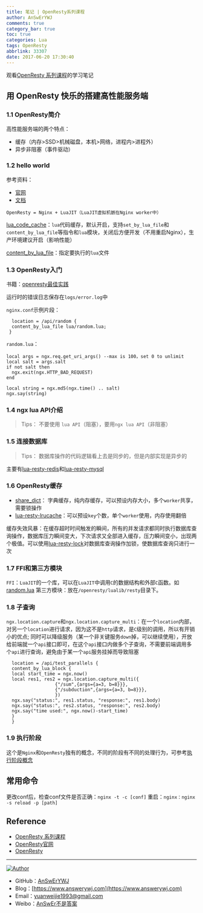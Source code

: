 ```yaml
---
title: 笔记 | OpenResty系列课程
author: AnSwErYWJ
comments: true
category_bar: true
toc: true
categories: Lua
tags: OpenResty
abbrlink: 33307
date: 2017-06-20 17:30:40
---
```


观看[OpenResty 系列课程](http://www.stuq.org/course/1015/study)的学习笔记
<!--more-->

## 用 OpenResty 快乐的搭建高性能服务端

### 1.1 OpenResty简介
高性能服务端的两个特点：
- 缓存（内存>SSD>机械磁盘，本机>网络，进程内>进程外）
- 异步非阻塞（事件驱动）

### 1.2 hello world
参考资料：
- [官网](http://openresty.org/en/)
- [文档](https://github.com/openresty/lua-nginx-module/blob/master/README.markdown)

`OpenResty = Nginx + LuaJIT（LuaJIT虚拟机嵌在Nginx worker中）`


[lua_code_cache](https://github.com/openresty/lua-nginx-module#lua_code_cache)：`lua`代码缓存，默认开启，支持`set_by_lua_file`和`content_by_lua_file`等指令和`lua`模块，关闭后方便开发（不用重启Nginx），生产环境建议开启（影响性能）

[content_by_lua_file](https://github.com/openresty/lua-nginx-module#content_by_lua_file)：指定要执行的`lua`文件

### 1.3 OpenResty入门
书籍：[openresty最佳实践](https://moonbingbing.gitbooks.io/openresty-best-practices/content/index.html)

运行时的错误日志保存在`logs/error.log`中

`nginx.conf`示例片段：
```
  location = /api/random {
  content_by_lua_file lua/random.lua;
 }
```
`random.lua`：
```
local args = ngx.req.get_uri_args() --max is 100，set 0 to unlimit
local salt = args.salt
if not salt then
  ngx.exit(ngx.HTTP_BAD_REQUEST)
end

local string = ngx.md5(ngx.time() .. salt)
ngx.say(string)
```

### 1.4 ngx lua API介绍
> Tips： 不要使用 `lua API`（阻塞），要用`ngx lua API`（非阻塞）


### 1.5 连接数据库
> Tips： 数据库操作的代码逻辑看上去是同步的，但是内部实现是异步的

主要有[lua-resty-redis](https://github.com/openresty/lua-resty-redis)和[lua-resty-mysql](https://github.com/openresty/lua-resty-mysql)

### 1.6 OpenResty缓存
- [share_dict](https://github.com/openresty/lua-nginx-module#ngxshareddict)： 字典缓存，纯内存缓存，可以预设内存大小，多个`worker`共享，需要锁操作
- [lua-resty-lrucache](https://github.com/openresty/lua-resty-lrucache)：可以预设`key`个数，单个`worker`使用，内存使用翻倍  

缓存失效风暴：在缓存超时时间触发的瞬间，所有的并发请求都同时执行数据库查询操作，数据库压力瞬间变大，下次请求又全部进入缓存，压力瞬间变小，出现两个极值。可以使用[lua-resty-lock](https://github.com/openresty/lua-resty-lock)对数据库查询操作加锁，使数据库查询只进行一次

### 1.7 FFI和第三方模块
`FFI`：`LuaJIT`的一个库，可以在`LuaJIT`中调用`C`的数据结构和外部`C`函数。如[random.lua](https://github.com/openresty/lua-resty-string/blob/master/lib/resty/random.lua)
第三方模块：放在`/openresty/lualib/resty`目录下。

### 1.8 子查询
`ngx.location.capture`和`ngx.location.capture_multi`：在一个`location`内部，对另一个`location`进行请求，因为这不是`http`请求，是`C`级别的调用，所以有开销小的优点; 同时可以降级服务（某一个非关键服务`down`掉，可以继续使用），开放给前端就一个`api`接口即可，在这个`api`接口内做多个子查询，不需要前端调用多个`api`进行查询，避免由于某一个`api`服务挂掉而导致阻塞
```
  location = /api/test_parallels {
  content_by_lua_block {
  local start_time = ngx.now()
  local res1, res2 = ngx.location.capture_multi({
				  {"/sum",{args={a=3, b=8}}},
				  {"/subduction",{args={a=3, b=8}}},
				  })
  ngx.say("status:", res1.status, "response:", res1.body)
  ngx.say("status:", res2.status, "response:", res2.body)
  ngx.say("time used:", ngx.now()-start_time)
  }
  }
```

### 1.9 执行阶段
这个是`Nginx`和`OpenResty`独有的概念，不同的阶段有不同的处理行为，可参考[执行阶段概念](https://moonbingbing.gitbooks.io/openresty-best-practices/content/ngx_lua/phase.html)

## 常用命令
更改conf后，检查conf文件是否正确：`nginx -t -c [conf]`
重启：`nginx：nginx -s reload -p [path]`

## Reference
- [OpenResty 系列课程](http://www.stuq.org/course/1015/study)
- [OpenResty官网](http://openresty.org/en/)
- [OpenResty](https://github.com/openresty)

-----

<a href="#"><img src="https://img.shields.io/badge/Author-AnSwErYWJ-blue" alt="Author"></a>
- GitHub：[AnSwErYWJ](https://github.com/AnSwErYWJ)
- Blog：[https://www.answerywj.com](https://www.answerywj.com) 
- Email：[yuanweijie1993@gmail.com](https://mail.google.com)
- Weibo：[AnSwEr不是答案](https://weibo.com/1783591593)